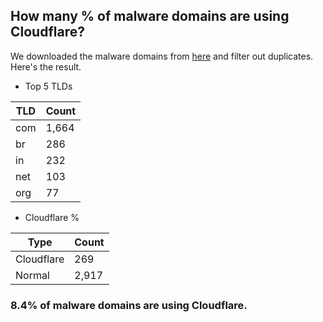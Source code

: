 ## How many % of malware domains are using Cloudflare?


We downloaded the malware domains from [here](https://urlhaus.abuse.ch) and filter out duplicates.
Here's the result.


[//]: # (start replacement)


- Top 5 TLDs

| TLD | Count |
| --- | --- |
| com | 1,664 |
| br | 286 |
| in | 232 |
| net | 103 |
| org | 77 |


- Cloudflare %

| Type | Count |
| --- | --- |
| Cloudflare | 269 |
| Normal | 2,917 |


### 8.4% of malware domains are using Cloudflare.